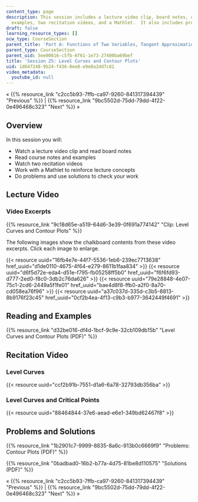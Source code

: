 ```yaml
---
content_type: page
description: This session includes a lecture video clip, board notes, course notes,
  examples, two recitation videos, and a Mathlet.  It also includes problems and solutions.
draft: false
learning_resource_types: []
ocw_type: CourseSection
parent_title: 'Part A: Functions of Two Variables, Tangent Approximation and Optimization'
parent_type: CourseSection
parent_uid: 5ee00816-c5fb-6f61-1e73-27400ba69bef
title: 'Session 25: Level Curves and Contour Plots'
uid: 1d647248-9b24-f436-8ee8-e9e8a2dd7c81
video_metadata:
  youtube_id: null
---
```

« {{% resource_link "c2cc5b93-7ffb-ca97-9260-841317394439" "Previous" %}} | {{% resource_link "9bc5502d-75dd-79dd-4f22-0e496468c323" "Next" %}} »

## Overview

In this session you will:

- Watch a lecture video clip and read board notes
- Read course notes and examples
- Watch two recitation videos
- Work with a Mathlet to reinforce lecture concepts
- Do problems and use solutions to check your work

## Lecture Video

### Video Excerpts

{{% resource_link "9c18d65e-a519-64d6-3e39-0f691a774142" "Clip: Level Curves and Contour Plots" %}}

The following images show the chalkboard contents from these video excerpts. Click each image to enlarge.

{{< resource uuid="16fb4e7e-44f7-5536-1eb6-239ec7713638" href_uuid="d1de0110-4675-4f64-e279-8611b1faa834" >}}
{{< resource uuid="d6f5d72e-eda4-d51e-f795-fb05258ff5b0" href_uuid="f6f6fd93-d777-2ed0-f8c0-3db2c76da626" >}}
{{< resource uuid="79e28848-4e07-75c1-2cd6-2449a5f1fe01" href_uuid="bae4d8f8-ffb0-a2f0-8a70-cd058ea76f96" >}}
{{< resource uuid="a37c037d-335d-c3b5-8813-8b9176f23c45" href_uuid="0cf2b4ea-4f13-c9b3-b977-3642449f4691" >}}

## Reading and Examples

{{% resource_link "d32be016-df4d-1bcf-9c9e-32cb109db15b" "Level Curves and Contour Plots (PDF)" %}}

## Recitation Video

### Level Curves

{{< resource uuid="ccf2b91b-7551-d1a6-6a78-32793db356ba" >}}

### Level Curves and Critical Points

{{< resource uuid="88464844-37e6-aead-e6e1-349bd62467f8" >}}

## Problems and Solutions

{{% resource_link "1b2901c7-9999-8835-8a6c-913b0c6669f9" "Problems: Contour Plots (PDF)" %}}

{{% resource_link "0badbad0-16b2-b77a-4d75-81be8d110575" "Solutions (PDF)" %}}

« {{% resource_link "c2cc5b93-7ffb-ca97-9260-841317394439" "Previous" %}} | {{% resource_link "9bc5502d-75dd-79dd-4f22-0e496468c323" "Next" %}} »